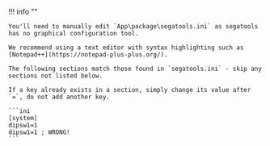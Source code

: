 !!! info ""    

    You'll need to manually edit `App\package\segatools.ini` as segatools has no graphical configuration tool.
    
    We recommend using a text editor with syntax highlighting such as [Notepad++](https://notepad-plus-plus.org/).

    The following sections match those found in `segatools.ini` - skip any sections not listed below.

    If a key already exists in a section, simply change its value after `=`, do not add another key.

    ```ini
    [system]
    dipsw1=1
    dipsw1=1 ; WRONG!
    ```